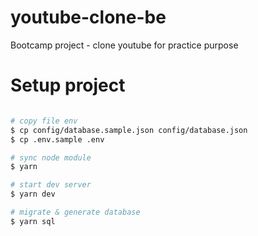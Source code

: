 # youtube-clone-be
Bootcamp project - clone youtube for practice purpose

# Setup project
```bash

# copy file env
$ cp config/database.sample.json config/database.json
$ cp .env.sample .env

# sync node module
$ yarn

# start dev server
$ yarn dev

# migrate & generate database
$ yarn sql
```
